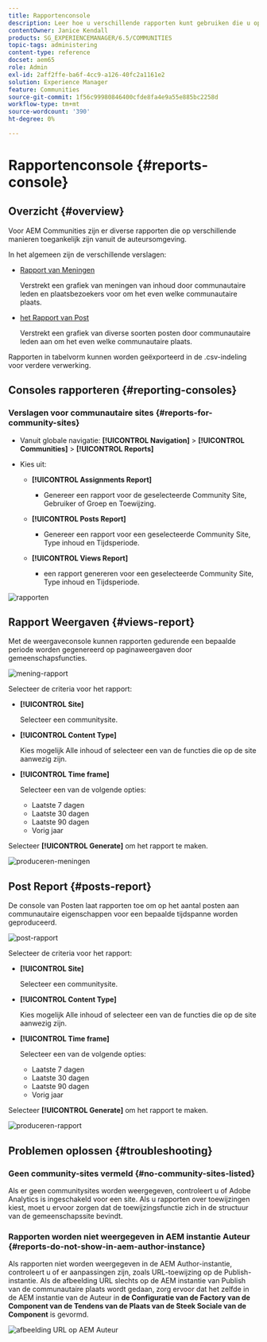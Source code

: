 ```yaml
---
title: Rapportenconsole
description: Leer hoe u verschillende rapporten kunt gebruiken die u op verschillende manieren kunt openen vanuit de Adobe Experience Manager Author-omgeving.
contentOwner: Janice Kendall
products: SG_EXPERIENCEMANAGER/6.5/COMMUNITIES
topic-tags: administering
content-type: reference
docset: aem65
role: Admin
exl-id: 2aff2ffe-ba6f-4cc9-a126-40fc2a1161e2
solution: Experience Manager
feature: Communities
source-git-commit: 1f56c99980846400cfde8fa4e9a55e885bc2258d
workflow-type: tm+mt
source-wordcount: '390'
ht-degree: 0%

---
```


# Rapportenconsole {#reports-console}

## Overzicht {#overview}

Voor AEM Communities zijn er diverse rapporten die op verschillende manieren toegankelijk zijn vanuit de auteursomgeving.

In het algemeen zijn de verschillende verslagen:

* [ Rapport van Meningen ](#views-report)

  Verstrekt een grafiek van meningen van inhoud door communautaire leden en plaatsbezoekers voor om het even welke communautaire plaats.

* [ het Rapport van Post ](#posts-report)

  Verstrekt een grafiek van diverse soorten posten door communautaire leden aan om het even welke communautaire plaats.

Rapporten in tabelvorm kunnen worden geëxporteerd in de .csv-indeling voor verdere verwerking.

## Consoles rapporteren {#reporting-consoles}

### Verslagen voor communautaire sites {#reports-for-community-sites}

* Vanuit globale navigatie: **[!UICONTROL Navigation]** > **[!UICONTROL Communities]** > **[!UICONTROL Reports]**

* Kies uit:

   * **[!UICONTROL Assignments Report]**

      * Genereer een rapport voor de geselecteerde Community Site, Gebruiker of Groep en Toewijzing.

   * **[!UICONTROL Posts Report]**

      * Genereer een rapport voor een geselecteerde Community Site, Type inhoud en Tijdsperiode.

   * **[!UICONTROL Views Report]**

      * een rapport genereren voor een geselecteerde Community Site, Type inhoud en Tijdsperiode.

![ rapporten ](assets/reports1.png)

## Rapport Weergaven {#views-report}

Met de weergaveconsole kunnen rapporten gedurende een bepaalde periode worden gegenereerd op paginaweergaven door gemeenschapsfuncties.

![ mening-rapport ](assets/view-report.png)

Selecteer de criteria voor het rapport:

* **[!UICONTROL Site]**

  Selecteer een communitysite.

* **[!UICONTROL Content Type]**

  Kies mogelijk Alle inhoud of selecteer een van de functies die op de site aanwezig zijn.

* **[!UICONTROL Time frame]**

  Selecteer een van de volgende opties:

   * Laatste 7 dagen
   * Laatste 30 dagen
   * Laatste 90 dagen
   * Vorig jaar

Selecteer **[!UICONTROL Generate]** om het rapport te maken.

![ produceren-meningen ](assets/generate-views.png)

## Post Report {#posts-report}

De console van Posten laat rapporten toe om op het aantal posten aan communautaire eigenschappen voor een bepaalde tijdspanne worden geproduceerd.

![ post-rapport ](assets/posts-report.png)

Selecteer de criteria voor het rapport:

* **[!UICONTROL Site]**

  Selecteer een communitysite.

* **[!UICONTROL Content Type]**

  Kies mogelijk Alle inhoud of selecteer een van de functies die op de site aanwezig zijn.

* **[!UICONTROL Time frame]**

  Selecteer een van de volgende opties:

   * Laatste 7 dagen
   * Laatste 30 dagen
   * Laatste 90 dagen
   * Vorig jaar

Selecteer **[!UICONTROL Generate]** om het rapport te maken.

![ produceren-rapport ](assets/generate-posts-report.png)

## Problemen oplossen {#troubleshooting}

### Geen community-sites vermeld {#no-community-sites-listed}

Als er geen communitysites worden weergegeven, controleert u of Adobe Analytics is ingeschakeld voor een site. Als u rapporten over toewijzingen kiest, moet u ervoor zorgen dat de toewijzingsfunctie zich in de structuur van de gemeenschapssite bevindt.

### Rapporten worden niet weergegeven in AEM instantie Auteur {#reports-do-not-show-in-aem-author-instance}

Als rapporten niet worden weergegeven in de AEM Author-instantie, controleert u of er aanpassingen zijn, zoals URL-toewijzing op de Publish-instantie. Als de afbeelding URL slechts op de AEM instantie van Publish van de communautaire plaats wordt gedaan, zorg ervoor dat het zelfde in de AEM instantie van de Auteur in **de Configuratie van de Factory van de Component van de Tendens van de Plaats van de Steek Sociale van de Component** is gevormd.

![ afbeelding URL op AEM Auteur ](assets/sitetrend.png)
